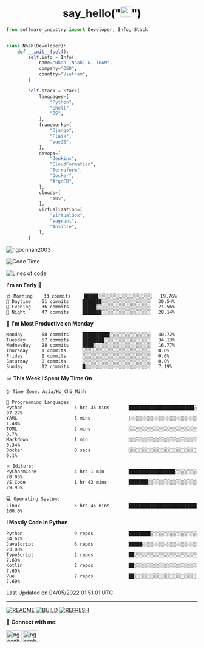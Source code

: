 <h1 align="center">say_hello("<img src="https://media.giphy.com/media/hvRJCLFzcasrR4ia7z/giphy.gif" width="28">")</h1>

```python
from software_industry import Developer, Info, Stack


class Noah(Developer):
    def __init__(self):
        self.info = Info(
            name="Nhan (Noah) N. TRAN",
            company="OSD",
            country="Vietnam",
        )

        self.stack = Stack(
            languages=[
                "Python",
                "Shell",
                "JS",
            ],
            frameworks=[
                "Django",
                "Flask",
                "VueJS",
            ],
            devops=[
                "Jenkins",
                "CloudFormation",
                "Terraform",
                "Docker",
                "ArgoCD",
            ],
            clouds=[
                "AWS",
            ],
            virtualization=[
                "VirtualBox",
                "Vagrant",
                "Ansible",
            ],
        )
```
<img src="https://komarev.com/ghpvc/?username=ngocnhan2003&label=Profile%20views&color=0e75b6&style=flat" alt="ngocnhan2003" /> 

<!--START_SECTION:waka-->
![Code Time](http://img.shields.io/badge/Code%20Time-271%20hrs%205%20mins-blue)

![Lines of code](https://img.shields.io/badge/From%20Hello%20World%20I%27ve%20Written-18%20Thousand%20lines%20of%20code-blue)

**I'm an Early 🐤** 

```text
🌞 Morning    33 commits     █████░░░░░░░░░░░░░░░░░░░░   19.76% 
🌆 Daytime    51 commits     ███████░░░░░░░░░░░░░░░░░░   30.54% 
🌃 Evening    36 commits     █████░░░░░░░░░░░░░░░░░░░░   21.56% 
🌙 Night      47 commits     ███████░░░░░░░░░░░░░░░░░░   28.14%

```
📅 **I'm Most Productive on Monday** 

```text
Monday       68 commits     ██████████░░░░░░░░░░░░░░░   40.72% 
Tuesday      57 commits     ████████░░░░░░░░░░░░░░░░░   34.13% 
Wednesday    28 commits     ████░░░░░░░░░░░░░░░░░░░░░   16.77% 
Thursday     1 commits      ░░░░░░░░░░░░░░░░░░░░░░░░░   0.6% 
Friday       1 commits      ░░░░░░░░░░░░░░░░░░░░░░░░░   0.6% 
Saturday     0 commits      ░░░░░░░░░░░░░░░░░░░░░░░░░   0.0% 
Sunday       12 commits     █░░░░░░░░░░░░░░░░░░░░░░░░   7.19%

```


📊 **This Week I Spent My Time On** 

```text
⌚︎ Time Zone: Asia/Ho_Chi_Minh

💬 Programming Languages: 
Python                   5 hrs 35 mins       ████████████████████████░   97.27% 
YAML                     5 mins              ░░░░░░░░░░░░░░░░░░░░░░░░░   1.48% 
TOML                     2 mins              ░░░░░░░░░░░░░░░░░░░░░░░░░   0.7% 
Markdown                 1 min               ░░░░░░░░░░░░░░░░░░░░░░░░░   0.34% 
Docker                   0 secs              ░░░░░░░░░░░░░░░░░░░░░░░░░   0.1%

🔥 Editors: 
PyCharmCore              4 hrs 1 min         █████████████████░░░░░░░░   70.05% 
VS Code                  1 hr 43 mins        ███████░░░░░░░░░░░░░░░░░░   29.95%

💻 Operating System: 
Linux                    5 hrs 45 mins       █████████████████████████   100.0%

```

**I Mostly Code in Python** 

```text
Python                   9 repos             ████████░░░░░░░░░░░░░░░░░   34.62% 
JavaScript               6 repos             █████░░░░░░░░░░░░░░░░░░░░   23.08% 
TypeScript               2 repos             ██░░░░░░░░░░░░░░░░░░░░░░░   7.69% 
Kotlin                   2 repos             ██░░░░░░░░░░░░░░░░░░░░░░░   7.69% 
Vue                      2 repos             ██░░░░░░░░░░░░░░░░░░░░░░░   7.69%

```



 Last Updated on 04/05/2022 01:51:01 UTC
<!--END_SECTION:waka-->

<hr>

[![README](https://github.com/ngocnhan2003/ngocnhan2003/actions/workflows/000_readme.yml/badge.svg)](https://github.com/ngocnhan2003/ngocnhan2003/actions/workflows/000_readme.yml)
[![BUILD](https://github.com/ngocnhan2003/ngocnhan2003/actions/workflows/001_build.yml/badge.svg)](https://github.com/ngocnhan2003/ngocnhan2003/actions/workflows/001_build.yml)
[![REFRESH](https://github.com/ngocnhan2003/ngocnhan2003/actions/workflows/002_refresh.yml/badge.svg)](https://github.com/ngocnhan2003/ngocnhan2003/actions/workflows/002_refresh.yml)

🔗 **Connect with me:**

<a href="https://linkedin.com/in/ngocnhan2003" target="blank"><img align="center" src="https://raw.githubusercontent.com/rahuldkjain/github-profile-readme-generator/master/src/images/icons/Social/linked-in-alt.svg" alt="ngocnhan2003" height="30" width="40" /></a>
<a href="https://instagram.com/ngocnhan2003" target="blank"><img align="center" src="https://raw.githubusercontent.com/rahuldkjain/github-profile-readme-generator/master/src/images/icons/Social/instagram.svg" alt="ngocnhan2003" height="30" width="40" /></a>
